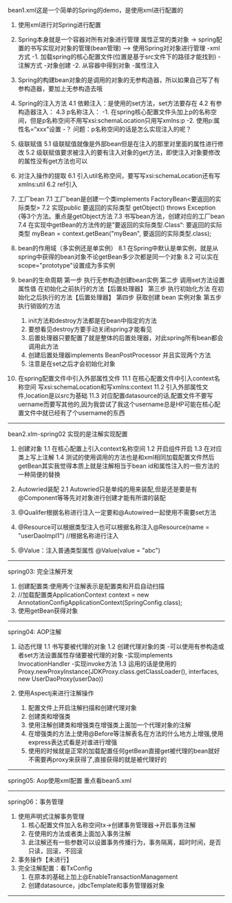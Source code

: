 bean1.xml这是一个简单的Spring的demo，是使用xml进行配置的

1. 使用xml进行对Spring进行配置
2. Spring本身就是一个容器对所有对象进行管理
   属性正常的类对象 -> spring配置的书写实现对对象的管理(bean管理) —> 使用Spring对对象进行管理
                    -xml方式                                          -1. 加载spring的核心配置文件(位置是基于src文件下的路径才能找到)
                    -注解方式                   -对象创建               -2. 从容器中得到对象
                                               -属性注入
3. Spring的构建bean对象的是调用的对象的无参构造器，所以如果自己写了有参构造器，要加上无参构造去哦
4. Spring的注入方法
    4.1 依赖注入：是使用的set方法，set方法要存在
    4.2 有参构造器注入：
    4.3 p名称注入：
        -1. 在spring核心配置文件头加上p的名称空间，但是p名称空间不用写xsi:schemaLocation只用写xmlns:p
        -2. 使用p:属性名=“xxx”设置
        -？ 问题：p名称空间的话是怎么实现注入的呢？

5. 级联赋值
    5.1 级联赋值就像是外部bean但是在注入的那里对里面的属性进行修改
    5.2 级联赋值要求被注入的要有注入对象的get方法，即使注入对象要修改的属性没有get方法也可以
6. 对注入操作的提取
    6.1 引入util名称空间，要写写xsi:schemaLocation还有写xmlns:util
    6.2 ref引入
7. 工厂bean
    7.1 工厂bean是创建一个类implements FactoryBean<要返回的实际类型>
    7.2 实现public 要返回的实际类型 getObject() throws Exception {等3个方法。重点是getObject方法
    7.3 书写bean方法，创建对应的工厂bean
    7.4 在实现中getBean的方法传的是”要返回的实际类型.Class“: 要返回的实际类型 myBean = context.getBean("myBean", 要返回的实际类型.class);
8. bean的作用域（多实例还是单实例）
    8.1 在Spring中默认是单实例，就是从spring中获得的bean对象不论getBean多少次都是同一个对象
    8.2 可以实在scope="prototype"设置成为多实例

9. bean的生命周期
    第一步 执行无参构造创建bean实例
    第二步 调用set方法设置属性值
    在初始化之前执行的方法【后置处理器】
    第三步 执行初始化方法
    在初始化之后执行的方法【后置处理器】
    第四步 获取创建 bean 实例对象
    第五步 执行销毁的方法
    1. init方法和destroy方法都是在bean中指定的方法
    2. 要想看见destroy方要手动关闭spring才能看见
    3. 后置处理器只要配置了就是整体的后置处理器，对此spring所有bean都会调用此方法
    4. 创建后置处理器implements BeanPostProcessor 并且实现两个方法
    5. 注意是在set之后才会初始化对象

11. 在spring配置文件中引入外部属性文件
    11.1 在核心配置文件中引入context名称空间 写xsi:schemaLocation和写xmlns:context
    11.2 引入外部属性文件,location是以src为基础
    11.3 对应配置datasource的话,配置文件不要写uername而要写其他的,因为我尝试了我这个username总是HP可能在核心配置文件中就已经有了个username的东西
    
---------------------------------------------------------------------------------------
bean2.xlm-spring02 实现的是注解实现配置
1. 创建对象
    1.1 在核心配置上引入context名称空间
    1.2 开启组件开启
    1.3 在对应类上写上注解
    1.4 测试的使用调用的方法也是和xml相同加载配置文件然后getBean其实我觉得本质上就是注解相当于bean id和属性注入的一些方法的一种简便的替换

2. Autowried装配
    2.1 Autowried只是单纯的用来装配,但是还是要是有@Component等等先对对象进行创建才能有所谓的装配

3. @Qualifer根据名称进行注入一定要和@Autowired一起使用不需要set方法
4. @Resource可以根据类型注入也可以根据名称注入@Resource(name = "userDaoImpl1")  //根据名称进行注入
5. @Value：注入普通类型属性 @Value(value = "abc")

---------------------------------------------------------------------------------------
spring03: 完全注解开发
1. 创建配置类:使用两个注解表示是配置类和开启自动扫描
2. //加载配置类ApplicationContext context
                   = new AnnotationConfigApplicationContext(SpringConfig.class);
3. 使用getBean获得对象

---------------------------------------------------------------------------------------
spring04: AOP注解
1. 动态代理
    1.1 书写要被代理的对象
    1.2 创建代理对象的类
        -可以使用有参构造或者set方法设置属性存储要被代理的对象
        -实现implements InvocationHandler
        -实现invoke方法
    1.3 运用的话是使用的Proxy.newProxyInstance(JDKProxy.class.getClassLoader(), interfaces, new UserDaoProxy(userDao))

2. 使用Aspectj来进行注解操作
    1. 配置文件上开启注解扫描和创建代理对象
    2. 创建类和增强类
    3. 使用注解创建类和增强类在增强类上面加一个代理对象的注解
    4. 在增强类的方法上使用@Before等注解表名在方法的什么地方上增强,使用express表达式看是对谁进行增强
    5. 使用的时候就是正常的加载配置任何getBean直接get被代理的bean就好不需要再proxy来获得了,直接获得的就是被代理好的

---------------------------------------------------------------------------------------
spring05: Aop使用xml配置
重点看bean5.xml

---------------------------------------------------------------------------------------
spring06：事务管理

1. 使用声明式注解事务管理
   1. 核心配置文件加入名称空间tx->创建事务管理器->开启事务注解
   2. 在使用的方法或者类上面加入事务注解
   3. 此注解还有一些参数可以设置事务传播行为，事务隔离，超时时间，是否只读，回滚，不回滚
2. 事务操作【未进行】
3. 完全注解配置：看TxConfig
   1. 在原本的基础上加上@EnableTransactionManagement 
   2. 创建datasource，jdbcTemplate和事务管理器对象

---




